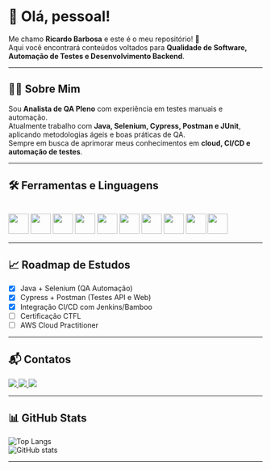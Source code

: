 # 👋 Olá, pessoal!  

Me chamo **Ricardo Barbosa** e este é o meu repositório! 🚀  
Aqui você encontrará conteúdos voltados para **Qualidade de Software, Automação de Testes e Desenvolvimento Backend**.  

---

## 👨‍💻 Sobre Mim  
Sou **Analista de QA Pleno** com experiência em testes manuais e automação.  
Atualmente trabalho com **Java, Selenium, Cypress, Postman e JUnit**, aplicando metodologias ágeis e boas práticas de QA.  
Sempre em busca de aprimorar meus conhecimentos em **cloud, CI/CD e automação de testes**.  

---

## 🛠️ Ferramentas e Linguagens  

<div style="display: inline_block"><br>
<img loading="lazy" src="https://cdn.jsdelivr.net/gh/devicons/devicon/icons/git/git-original.svg" width="40" height="40"/>  
<img loading="lazy" src="https://cdn.jsdelivr.net/gh/devicons/devicon/icons/selenium/selenium-original.svg" width="40" height="40"/>  
<img loading="lazy" src="https://cdn.jsdelivr.net/gh/devicons/devicon/icons/cypressio/cypressio-original.svg" width="40" height="40"/>  
<img loading="lazy" src="https://cdn.jsdelivr.net/gh/devicons/devicon/icons/postman/postman-original.svg" width="40" height="40"/>  
<img loading="lazy" src="https://cdn.jsdelivr.net/gh/devicons/devicon/icons/java/java-original.svg" width="40" height="40"/>  
<img loading="lazy" src="https://cdn.jsdelivr.net/gh/devicons/devicon/icons/spring/spring-original.svg" width="40" height="40"/>  
<img loading="lazy" src="https://cdn.jsdelivr.net/gh/devicons/devicon/icons/junit/junit-original-wordmark.svg" width="40" height="40"/>  
<img loading="lazy" src="https://cdn.jsdelivr.net/gh/devicons/devicon/icons/html5/html5-original.svg" width="40" height="40"/>  
<img loading="lazy" src="https://cdn.jsdelivr.net/gh/devicons/devicon/icons/css3/css3-original.svg" width="40" height="40"/>  
<img loading="lazy" src="https://cdn.jsdelivr.net/gh/devicons/devicon/icons/javascript/javascript-original.svg" width="40" height="40"/>  
</div>  

---

## 📈 Roadmap de Estudos  
- [x] Java + Selenium (QA Automação)  
- [x] Cypress + Postman (Testes API e Web)  
- [x] Integração CI/CD com Jenkins/Bamboo  
- [ ] Certificação CTFL  
- [ ] AWS Cloud Practitioner  

---

## 📬 Contatos  

<div>         
<a href="https://www.instagram.com/r.barbosa999?igsh=MXc3bW9saThpemNjdA==" target="_blank">
  <img loading="lazy" src="https://img.shields.io/badge/-Instagram-%23E4405F?style=for-the-badge&logo=instagram&logoColor=white"/>
</a>
<a href="mailto:ricardobarbosa999@gmail.com" target="_blank">
  <img loading="lazy" src="https://img.shields.io/badge/Gmail-D14836?style=for-the-badge&logo=gmail&logoColor=white"/>
</a>
<a href="https://www.linkedin.com/in/ricardo-barbosa-6a115010b/" target="_blank">
  <img loading="lazy" src="https://img.shields.io/badge/-LinkedIn-%230077B5?style=for-the-badge&logo=linkedin&logoColor=white"/>
</a>   
</div>  

---

## 📊 GitHub Stats  

![Top Langs](https://github-readme-stats.vercel.app/api/top-langs/?username=Ricardobarbosa999&layout=compact&theme=dracula)  
![GitHub stats](https://github-readme-stats.vercel.app/api?username=Ricardobarbosa999&show_icons=true&theme=dracula)  

---


